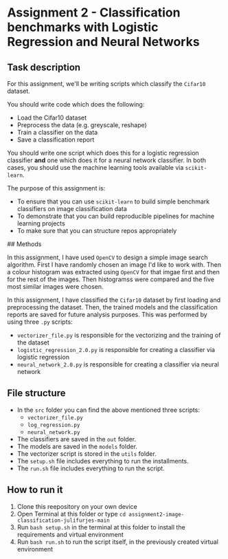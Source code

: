 # Assignment 2 - Classification benchmarks with Logistic Regression and Neural Networks

## Task description

For this assignment, we'll be writing scripts which classify the ```Cifar10``` dataset.

You should write code which does the following:

- Load the Cifar10 dataset
- Preprocess the data (e.g. greyscale, reshape)
- Train a classifier on the data
- Save a classification report

You should write one script which does this for a logistic regression classifier **and** one which does it for a neural network classifier. In both cases, you should use the machine learning tools available via ```scikit-learn```.

The purpose of this assignment is:

- To ensure that you can use ```scikit-learn``` to build simple benchmark classifiers on image classification data
- To demonstrate that you can build reproducible pipelines for machine learning projects
- To make sure that you can structure repos appropriately

## Methods

In this assignment, I have used ```OpenCV``` to design a simple image search algorithm. First I have randomly chosen an image I'd like to work with. Then a colour histogram was extracted using ```OpenCV``` for that imgae first and then for the rest of the images. Then histogramss were compared and the five most similar images were chosen.

In this assignment, I have classified the ```Cifar10``` dataset by first loading and preprocessing the dataset. Then, the trained models and the classification reports are saved for future analysis purposes. This was performed by using three ```.py``` scripts:
  - ```vectorizer_file.py``` is responsible for the vectorizing and the training of the dataset
  - ```logistic_regression_2.0.py``` is responsible for creating a classifier via logistic regression
  - ```neural_network_2.0.py``` is responsible for creating a classifier via neural network

## File structure

- In the ```src``` folder you can find the above mentioned three scripts:
  - ```vectorizer_file.py```
  - ```log_regression.py```
  - ```neural_network.py```
- The classifiers are saved in the ```out``` folder.
- The models are saved in the ```models``` folder.
- The vectorizer script is stored in the ```utils``` folder.
- The ```setup.sh``` file includes everything to run the installments.
- The ```run.sh``` file includes everything to run the script.

## How to run it

1. Clone this reepository on your own device
2. Open Terminal at this folder or type ```cd assignment2-image-classification-julifurjes-main```
3. Run ```bash setup.sh``` in the terminal at this folder to install the requirements and virtual environment
4. Run ```bash run.sh``` to run the script itself, in the previously created virtual environment
